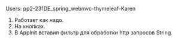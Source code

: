 Users: pp2-231DE_spring_webmvc-thymeleaf-Karen
1. Работает как надо. 
2. На кнопках. 
3. В AppInit вставил фильтр для обработки http запросов String.